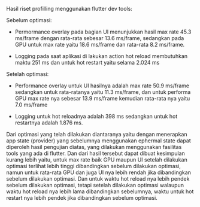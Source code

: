 Hasil riset profilling menggunakan flutter dev tools:

Sebelum optimasi:
- Permormance overlay pada bagian UI menunjukkan hasil max rate 45.3 ms/frame dengan rata-rata sebesar 13.6 ms/frame, sedangkan pada GPU untuk max rate yaitu 18.6 ms/frame dan rata-rata 8.2 ms/frame.

- Logging pada saat aplikasi di lakukan action hot reload membutuhkan maktu 251 ms dan untuk hot restart yaitu selama 2.024 ms

Setelah optimasi:
- Performance overlay untuk UI hasilnya adalah max rate 50.9 ms/frame sedangkan untuk rata-ratanya yaitu 11.3 ms/frame, dan untuk performa GPU max rate nya sebesar 13.9 ms/frame kemudian rata-rata nya yaitu 7.0 ms/frame

- Logging untuk hot reloadnya adalah 398 ms sedangkan untuk hot restartnya adalah 1.876 ms.

Dari optimasi yang telah dilakukan diantaranya yaitu dengan menerapkan app state (provider) yang sebelumnya menggunakan ephermal state dapat diperoleh hasil pengujian diatas, yang dilakukan menggunakan fasilitas tools yang ada di flutter. Dan dari hasil tersebut dapat dibuat kesimpulan kurang lebih yaitu, untuk max rate baik GPU maupun UI setelah dilakukan optimasi terlihat lebih tinggi dibandingkan sebelum dilakukan optimasi, namun untuk rata-rata GPU dan juga UI nya lebih rendah jika dibandingkan sebelum dilakukan optimasi. Dan untuk waktu hot reload nya lebih pendek sebelum dilakukan optimasi, tetapi setelah dilakukan optimasi walaupun waktu hot reload nya lebih lama dibandingkan sebelumnya, waktu untuk hot restart nya lebih pendek jika dibandingkan sebelum optimasi.